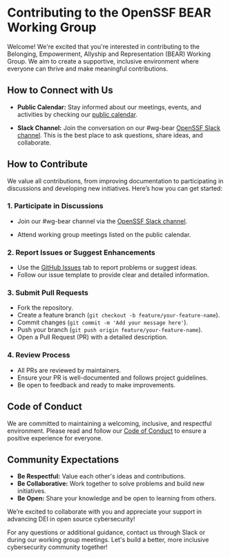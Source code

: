 # Contributing to the OpenSSF BEAR Working Group

Welcome! We're excited that you're interested in contributing to the Belonging, Empowerment, Allyship and Representation (BEAR) Working Group. We aim to create a supportive, inclusive environment where everyone can thrive and make meaningful contributions.

## How to Connect with Us

- **Public Calendar:** Stay informed about our meetings, events, and activities by checking our [public calendar](#https://calendar.google.com/calendar/u/0/r?cid=czYzdm9lZmhwNWk5cGZsdGI1cTY3bmdwZXNAZ3JvdXAuY2FsZW5kYXIuZ29vZ2xlLmNvbQ).

- **Slack Channel:** Join the conversation on our #wg-bear [OpenSSF Slack channel](#https://openssf.slack.com/join/shared_invite/zt-2sa4ub3pw-TKfiwHzTINSQY4ZSunhnSw#/shared-invite/email). This is the best place to ask questions, share ideas, and collaborate.

## How to Contribute

We value all contributions, from improving documentation to participating in discussions and developing new initiatives. Here’s how you can get started:

### 1. Participate in Discussions

- Join our #wg-bear channel via the [OpenSSF Slack channel](#https://openssf.slack.com/join/shared_invite/zt-2sa4ub3pw-TKfiwHzTINSQY4ZSunhnSw#/shared-invite/email).

- Attend working group meetings listed on the public calendar.

### 2. Report Issues or Suggest Enhancements

- Use the [GitHub Issues](https://github.com/ossf/wg-dei/issues) tab to report problems or suggest ideas.
- Follow our issue template to provide clear and detailed information.

### 3. Submit Pull Requests

- Fork the repository.
- Create a feature branch (`git checkout -b feature/your-feature-name`).
- Commit changes (`git commit -m 'Add your message here'`).
- Push your branch (`git push origin feature/your-feature-name`).
- Open a Pull Request (PR) with a detailed description.

### 4. Review Process

- All PRs are reviewed by maintainers.
- Ensure your PR is well-documented and follows project guidelines.
- Be open to feedback and ready to make improvements.

## Code of Conduct

We are committed to maintaining a welcoming, inclusive, and respectful environment. Please read and follow our [Code of Conduct](/CONTRIBUTING.md) to ensure a positive experience for everyone.

## Community Expectations

- **Be Respectful:** Value each other's ideas and contributions.
- **Be Collaborative:** Work together to solve problems and build new initiatives.
- **Be Open:** Share your knowledge and be open to learning from others.

We’re excited to collaborate with you and appreciate your support in advancing DEI in open source cybersecurity!

For any questions or additional guidance, contact us through Slack or during our working group meetings. Let's build a better, more inclusive cybersecurity community together!
